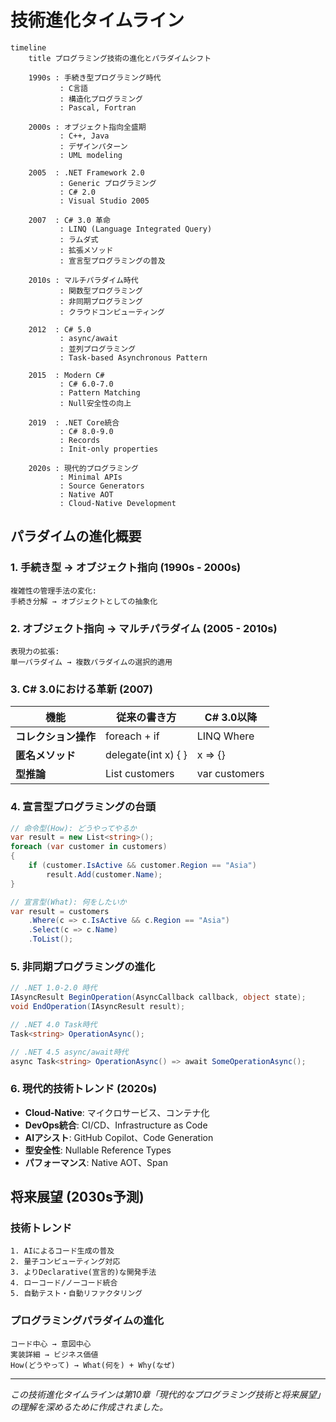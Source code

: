 # 技術進化タイムライン

```mermaid
timeline
    title プログラミング技術の進化とパラダイムシフト
    
    1990s : 手続き型プログラミング時代
           : C言語
           : 構造化プログラミング
           : Pascal, Fortran
           
    2000s : オブジェクト指向全盛期
           : C++, Java
           : デザインパターン
           : UML modeling
           
    2005  : .NET Framework 2.0
           : Generic プログラミング
           : C# 2.0
           : Visual Studio 2005
           
    2007  : C# 3.0 革命
           : LINQ (Language Integrated Query)
           : ラムダ式
           : 拡張メソッド
           : 宣言型プログラミングの普及
           
    2010s : マルチパラダイム時代
           : 関数型プログラミング
           : 非同期プログラミング
           : クラウドコンピューティング
           
    2012  : C# 5.0
           : async/await
           : 並列プログラミング
           : Task-based Asynchronous Pattern
           
    2015  : Modern C#
           : C# 6.0-7.0
           : Pattern Matching
           : Null安全性の向上
           
    2019  : .NET Core統合
           : C# 8.0-9.0
           : Records
           : Init-only properties
           
    2020s : 現代的プログラミング
           : Minimal APIs
           : Source Generators
           : Native AOT
           : Cloud-Native Development
```

## パラダイムの進化概要

### 1. 手続き型 → オブジェクト指向 (1990s - 2000s)
```
複雑性の管理手法の変化:
手続き分解 → オブジェクトとしての抽象化
```

### 2. オブジェクト指向 → マルチパラダイム (2005 - 2010s)  
```
表現力の拡張:
単一パラダイム → 複数パラダイムの選択的適用
```

### 3. C# 3.0における革新 (2007)
| 機能 | 従来の書き方 | C# 3.0以降 |
|------|--------------|------------|
| **コレクション操作** | foreach + if | LINQ Where |
| **匿名メソッド** | delegate(int x) { } | x => {} |
| **型推論** | List<Customer> customers | var customers |

### 4. 宣言型プログラミングの台頭
```csharp
// 命令型(How): どうやってやるか
var result = new List<string>();
foreach (var customer in customers)
{
    if (customer.IsActive && customer.Region == "Asia")
        result.Add(customer.Name);
}

// 宣言型(What): 何をしたいか  
var result = customers
    .Where(c => c.IsActive && c.Region == "Asia")
    .Select(c => c.Name)
    .ToList();
```

### 5. 非同期プログラミングの進化
```csharp
// .NET 1.0-2.0 時代
IAsyncResult BeginOperation(AsyncCallback callback, object state);
void EndOperation(IAsyncResult result);

// .NET 4.0 Task時代  
Task<string> OperationAsync();

// .NET 4.5 async/await時代
async Task<string> OperationAsync() => await SomeOperationAsync();
```

### 6. 現代的技術トレンド (2020s)
- **Cloud-Native**: マイクロサービス、コンテナ化
- **DevOps統合**: CI/CD、Infrastructure as Code
- **AIアシスト**: GitHub Copilot、Code Generation
- **型安全性**: Nullable Reference Types
- **パフォーマンス**: Native AOT、Span<T>

## 将来展望 (2030s予測)

### 技術トレンド
```
1. AIによるコード生成の普及
2. 量子コンピューティング対応
3. よりDeclarative(宣言的)な開発手法
4. ローコード/ノーコード統合
5. 自動テスト・自動リファクタリング
```

### プログラミングパラダイムの進化
```
コード中心 → 意図中心
実装詳細 → ビジネス価値
How(どうやって) → What(何を) + Why(なぜ)
```

---

*この技術進化タイムラインは第10章「現代的なプログラミング技術と将来展望」の理解を深めるために作成されました。*